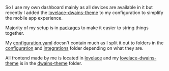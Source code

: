 So I use my own dashboard mainly as all devices are available in it but recently I added the [lovelace-dwains-theme](https://github.com/dwainscheeren/lovelace-dwains-theme) to my configuration to simplify the mobile app experience.

Majority of my setup is in [packages](./packages) to make it easier to string things together.

My [configuration.yaml](./configuration.yaml) doesn't contain much as I split it out to folders in the [configuration](./configuration) and [integrations](./integrations) folder depending on what they are.

All frontend made by me is located in [lovelace](./lovelace) and my [lovelace-dwains-theme](https://github.com/dwainscheeren/lovelace-dwains-theme) is in the [dwains-theme](./dwains-theme) folder.